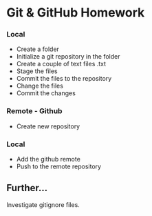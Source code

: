 # Git & GitHub Homework

### Local

* Create a folder
* Initialize a git repository in the folder
* Create a couple of text files .txt
* Stage the files
* Commit the files to the repository
* Change the files
* Commit the changes

### Remote - Github

* Create new repository

### Local

* Add the github remote
*  Push to the remote repository


## Further...

Investigate gitignore files.
